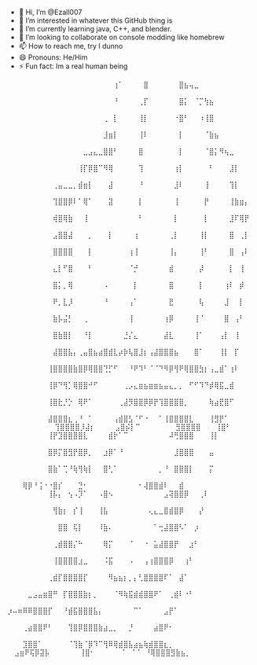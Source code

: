 - 👋 Hi, I’m @Ezall007
- 👀 I’m interested in whatever this GitHub thing  is
- 🌱 I’m currently learning java, C++, and blender.
- 💞️ I’m looking to collaborate on console modding like homebrew
- 📫 How to reach me, try I dunno
- 😄 Pronouns: He/Him
- ⚡ Fun fact: Im a real human being

<!---
Ezall007/Ezall007 is a ✨ special ✨ repository because its `README.md` (this file) appears on your GitHub profile.
You can click the Preview link to take a look at your changes.
--->
⠀⠀⠀⠀⠀⠀⠀⠀⠀⠀⠀⠀⠀⠀⠀⠀⠀⠀⠀⠀⠀⢰⠁⠀⠀⠀⠀⣿⠀⠀⠀⠀⠀⠀⣿⣦⢤⣀⠀⠀⠀⠀⠀⠀⠀⠀⠀⠀⠀⠀
⠀⠀⠀⠀⠀⠀⠀⠀⠀⠀⠀⠀⠀⠀⠀⠀⠀⠀⠀⠀⠀⠘⠀⠀⠀⠀⢀⡏⠀⠀⠀⠀⠀⠀⣿⡅⠀⠈⡉⢳⣦⠀⠀⠀⠀⠀⠀⠀⠀⠀
⠀⠀⠀⠀⠀⠀⠀⠀⠀⠀⠀⠀⠀⠀⠀⠀⠀⠀⠀⢀⠀⡇⠀⠀⠀⠀⢸⡇⠀⠀⠀⠀⠀⠐⣿⠃⠀⠀⠰⢸⣿⠀⠀⠀⠀⠀⠀⠀⠀⠀
⠀⠀⠀⠀⠀⠀⠀⠀⠀⠀⠀⠀⠀⠀⠀⠀⠀⠀⠀⣸⣶⡇⠀⠀⠀⠀⢸⠇⠀⠀⠀⠀⠀⠀⡇⠀⠀⠀⠀⠈⣷⣦⠀⠀⠀⠀⠀⠀⠀⠀
⠀⠀⠀⠀⠀⠀⠀⠀⠀⠀⠀⠀⠀⠀⠀⣀⣠⣄⣀⣿⣿⠃⠀⠀⠀⠀⣿⠀⠀⠀⠀⠀⠀⠀⡇⠀⠀⠀⠀⠈⣿⡅⠻⢦⣀⠀⠀⠀⠀⠀
⠀⠀⠀⠀⠀⠀⠀⠀⠀⠀⠀⠀⠀⠀⢸⡏⡿⣿⠉⠻⢿⠀⠀⠀⠀⠀⢹⠀⠀⠀⠀⠀⠀⢰⡇⠀⠀⠀⠀⠀⠃⠀⠀⠀⣸⡇⠀⠀⠀⠀
⠀⠀⠀⠀⠀⠀⠀⠀⠀⢀⣤⣀⣀⡀⣾⣶⡇⠀⠀⠀⣼⠀⠀⠀⠀⠀⠘⠀⠀⠀⠀⠀⠀⣸⠇⠀⠀⠀⠀⢸⠀⠀⠀⠀⢹⡇⠀⠀⠀⠀
⠀⠀⠀⠀⠀⠀⠀⠀⠀⢹⣿⣿⡿⠇⠁⢿⠁⠀⠀⠀⣽⠀⠀⠀⠀⠀⡇⠀⠀⠀⠀⠀⠀⢸⠀⠀⠀⠀⠀⡟⠀⠀⠀⠀⢸⣷⣶⡄⠀⠀
⠀⠀⠀⠀⠀⠀⠀⠀⠀⢾⣿⢿⣷⠀⠀⢸⠀⠀⠀⠀⠀⠀⠀⠀⠀⠀⠃⠀⠀⠀⠀⠀⠀⡇⠀⠀⠀⠀⠀⡇⠀⠀⠀⠀⣸⠏⢿⡟⠀⠀
⠀⠀⠀⠀⠀⠀⠀⠀⠀⣠⣿⣿⣼⠀⠀⠀⡀⠀⠀⠀⡇⠀⠀⠀⠀⢰⠀⠀⠀⠀⠀⠀⢀⡇⠀⠀⠀⠀⢸⡇⠀⠀⠀⠀⣿⠀⢀⡇⠀⠀
⠀⠀⠀⠀⠀⠀⠀⠀⠀⣿⣿⣿⣿⠀⠀⠀⡇⠀⠀⠀⠀⠀⠀⠀⢰⢸⠀⠀⠀⠀⠀⠀⢸⡄⠀⠀⠀⠀⢸⠃⠀⠀⠀⠀⣿⠀⢠⠇⠀⠀
⠀⠀⠀⠀⠀⠀⠀⠀⠀⣄⡇⠋⣿⠀⠀⠀⠃⠀⠀⠀⠀⠀⠀⠀⠈⡚⠀⠀⠀⠀⠀⠀⣾⠀⠀⠀⠀⠀⡼⠀⠀⠀⠀⠀⡇⠀⢸⠀⠀⠀
⠀⠀⠀⠀⠀⠀⠀⠀⠀⣿⡅⡀⢿⠀⠀⠀⠀⠀⠀⠠⠀⠀⠀⠀⠀⡇⠀⠀⠀⠀⠀⠀⣿⠀⠀⠀⠀⠀⡇⠀⠀⠀⠀⢰⠇⠀⡾⠀⠀⠀
⠀⠀⠀⠀⠀⠀⠀⠀⠀⠟⡀⣇⡸⠀⠀⠀⠀⠀⠀⠘⠀⠀⠀⠀⢠⠁⠀⠀⠀⠀⠀⠀⣟⠀⠀⠀⠀⠀⢧⠀⠀⠀⠀⣸⠀⠀⡇⠀⠀⠀
⠀⠀⠀⠀⠀⠀⠀⠀⠀⣷⡧⣬⡃⠀⠀⢀⠀⠀⠀⠀⠀⠀⠀⠀⢸⠀⠀⠀⠀⠀⠀⢰⡿⠀⠀⠀⠀⢸⠈⠀⠀⠀⠀⣿⠀⢠⠃⠀⠀⠀
⠀⠀⠀⠀⠀⠀⠀⠀⠀⣿⣷⣿⡇⠀⠀⠘⡇⠀⠀⠀⠀⠀⠀⣘⡌⣄⠀⠀⠀⠀⠀⣼⣇⠀⠀⠀⠀⢸⠁⠀⠀⠀⢠⡇⠀⢸⠀⠀⠀⠀
⠀⠀⠀⠀⠀⠀⠀⠀⠀⣼⣿⣿⣧⡄⢀⣤⣿⣦⣴⣿⣾⣇⡴⡷⢧⣿⣸⡆⢠⣼⣿⣿⣿⣦⠀⠀⠀⣿⠁⠀⠀⠀⢸⡇⠀⡏⠀⠀⠀⠀
⠀⠀⠀⠀⠀⠀⠀⠀⢸⣿⣿⣿⣿⣷⣿⡿⢿⣿⣿⢙⡋⠋⠀⠀⠘⠟⠹⠃⠈⠈⠙⠻⡿⢻⠟⢿⣿⣿⣳⡆⢠⣀⣾⠁⢰⠇⠀⠀⠀⠀
⠀⠀⠀⠀⠀⠀⠀⠀⢸⡿⠙⢻⡁⢿⣿⣿⠚⠋⠀⠀⠀⠀⠀⢀⡠⣄⣶⣦⣶⣶⣦⣤⣄⡀⡀⠀⠋⠋⠹⠙⡾⢿⣯⣀⣾⠀⠀⠀⠀⠀
⠀⠀⠀⠀⠀⠀⠀⠀⢸⣿⣗⡘⡑⠀⢿⠟⠁⠀⠀⠀⠀⠀⢀⣼⡻⣿⣿⡿⡿⡟⢹⣿⣿⣿⣿⡀⠀⠀⠀⠀⢷⣴⣟⣿⠋⠀⠀⠀⠀⠀
⠀⠀⠀⠀⠀⠀⠀⠀⣼⣿⣿⣿⣆⢀⠘⠀⠁⠀⠀⠀⠀⢠⣾⣿⣣⠈⠋⠐⠀⠀⠁⢸⣿⣿⣿⣿⣇⠀⠀⠀⢸⣻⡟⠁⠀⠀⠀⠀⠀⠀
⠀⠀⠀⠀⠀⠀⠀⠀⢹⣿⣿⣿⣿⡸⣼⡆⠀⠀⠀⠀⣠⣿⡮⡇⠉⠀⠀⠀⠀⠀⠀⠀⣻⣿⣿⣿⣿⠀⠀⠀⢸⣿⠃⠀
⠀⠀⠀⠀⠀⠀⠀⠀⢸⡟⣹⣿⣿⣿⣿⣇⠀⠀⠀⠀⣾⡗⠁⠉⠀⠀⠀⠀⠀⠀⠀⠀⠼⢛⣿⣿⣿⠀⠀⠀⢸⡇⠀⠀⠀⠀⠀⠀⠀⠀
⠀⠀⠀⠀⠀⠀⠀⠀⣿⡿⡍⣿⣻⡟⣿⡿⡀⠀⠀⣰⡿⠁⠘⠀⠀⠀⠀⠀⠀⠀⠀⠀⠀⣸⣿⣿⣿⠀⠀⠀⣤⠀⠀⠀⠀⠀⠀⠀⠀⠀
⠀⠀⠀⠀⠀⠀⠀⠀⣿⣷⠁⢉⠘⢷⢻⢷⡇⠀⠀⣿⢃⠁⠀⠀⠀⠀⠀⠀⠀⠀⡀⠘⠀⣿⣿⣿⡇⠀⠀⠀⡍⠀⠀⠀⠀⠀⠀⠀⠀⠀
⠀⠀⠀⠀ ⠀⠀⠀⢿⡿⠘⢨⠐⠐⣿⡎⠀⠀⠀⣙⠂⠀⠀⠀⠀⠀⠀⠀⠀⠀⠀⠂⢼⣿⣿⣾⠇⠀⠀⣾⠀⠀⠀⠀⠀⠀⠀⠀⠀⠀
⠀⠀⠀⠀⠀⠀⠀⠀⢸⡧⡄⠀⢢⠠⡹⠁⠀⠀⠠⣿⠢⠀⠀⠀⠀⠀⠀⠀⠀⠀⠀⣠⢽⣿⣿⡿⠀⠀⢀⠇⠀⠀⠀⠀⠀⠀⠀⠀⠀⠀
⠀⠀⠀⠀⠀⠀⠀⠀⠀⢻⣷⡆⠀⡎⢸⠀⠀⠀⢸⣧⠀⠀⠀⠀⠀⠀⠀⠀⢄⣄⣀⣿⣾⣿⡿⠀⠀⠀⡜⠀⠀⠀⠀⠀⠀⠀⠀⠀⠀⠀
⠀⠀⠀⠀⠀⠀⠀⠀⠀⠀⣿⣿⠀⢯⡇⠀⠀⠀⠸⣷⠄⠀⠀⠀⠀⠀⠀⠀⠀⠁⢒⣼⣿⣿⠣⠁⠀⡰⠀⠀⠀⠀⠀⠀⠀⠀⠀⠀⠀⠀
⠀⠀⠀⠀⠀⠀⠀⠀⠀⢀⣾⣿⣿⡌⠓⠀⠀⠀⠀⢿⡍⠀⠀⠀⠈⠀⠀⠐⠀⣥⣼⣿⣿⡟⠀⠀⣰⠃⠀⠀⠀⠀⠀⠀⠀⠀⠀⠀⠀⠀
⠀⠀⠀⠀⠀⠀⠀⠀⠀⢸⣿⣿⣿⣿⣰⣀⠀⠀⠀⠨⣯⠀⠀⠀⠠⠀⠀⢠⢰⣿⣿⣿⡿⠀⠀⢰⠃⠀⠀⠀⠀⠀⠀⠀⠀⠀⠀⠀⠀⠀
⠀⠀⠀⠀⠀⠀⠀⠀⢀⣾⡏⣿⣿⣿⣿⡏⠀⠀⠀⠀⠻⣦⣦⡆⡀⡄⢃⣿⣿⣿⣿⠏⠁⠀⣼⠁⠀⠀⠀⠀⠀⠀⠀⠀⠀⠀⠀⠀⠀⠀
⠀⠀⠀⠀⣀⣠⣤⣶⣿⠛⠀⡏⣿⣿⣿⣷⡆⡀⠀⠀⠀⠈⠻⢷⣯⣾⣾⣿⣿⠟⠁⠀⢀⣾⠇⠐⠃⠀⠀⠀⠀⠀⠀⠀⠀⠀⠀⠀⠀⠀
⡰⠤⠶⠿⠿⣿⣿⣿⡏⠀⠀⠘⣾⣯⣿⣿⣿⣧⡄⠀⠀⠀⠀⠀⠀⠉⠁⠀⠀⠀⠀⣠⡟⠁⠀⠀⠀⠀⠀⠀⠀⠀⠀⠀⠀⠀⠀⠀⠀⠀
⠀⠀⠀⢀⣴⣿⣿⠟⠃⠀⠀⠀⢹⣿⡿⣿⣿⣿⣷⣴⣀⡀⠀⠀⡘⠀⠀⠀⠀⣴⣿⠟⠂⠀⠀⠀⠀⠀⠀⠀⠀⠀⠀⠀⠀⠀⠀⠀⠀⠀
⠀⠀⠀⣹⣿⣿⠁⠀⠀⠀⠀⠀⠈⢹⣷⠈⡿⠹⠉⢻⠿⢿⣾⣿⣧⣴⣦⢷⣾⣿⣿⣆⡀⠀⠀⠀⠀⠀⠀⠀⠀⠀⠀⠀⠀⠀⠀⠀⠀⠀
⣠⣶⠟⢯⡿⣽⡧⠀⠀⠀⠀⠀⠀⢸⣿⠂⠀⠀⠀⠀⠀⠈⠀⠈⠈⠀⠘⢿⣿⣿⣿⣻⣷⣦⡀⠀⠀⠀⠀⠀⠀

